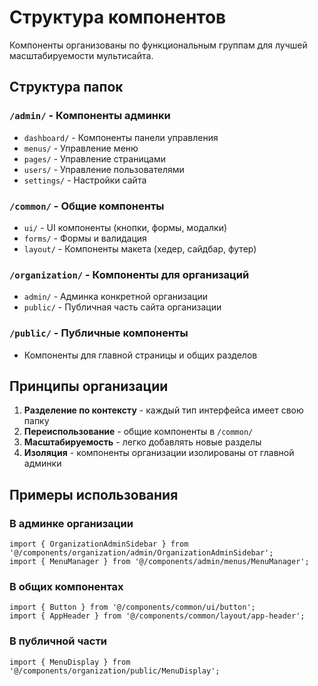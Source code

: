 # Структура компонентов

Компоненты организованы по функциональным группам для лучшей масштабируемости мультисайта.

## Структура папок

### `/admin/` - Компоненты админки

- `dashboard/` - Компоненты панели управления
- `menus/` - Управление меню
- `pages/` - Управление страницами
- `users/` - Управление пользователями
- `settings/` - Настройки сайта

### `/common/` - Общие компоненты

- `ui/` - UI компоненты (кнопки, формы, модалки)
- `forms/` - Формы и валидация
- `layout/` - Компоненты макета (хедер, сайдбар, футер)

### `/organization/` - Компоненты для организаций

- `admin/` - Админка конкретной организации
- `public/` - Публичная часть сайта организации

### `/public/` - Публичные компоненты

- Компоненты для главной страницы и общих разделов

## Принципы организации

1. **Разделение по контексту** - каждый тип интерфейса имеет свою папку
2. **Переиспользование** - общие компоненты в `/common/`
3. **Масштабируемость** - легко добавлять новые разделы
4. **Изоляция** - компоненты организации изолированы от главной админки

## Примеры использования

### В админке организации

```tsx
import { OrganizationAdminSidebar } from '@/components/organization/admin/OrganizationAdminSidebar';
import { MenuManager } from '@/components/admin/menus/MenuManager';
```

### В общих компонентах

```tsx
import { Button } from '@/components/common/ui/button';
import { AppHeader } from '@/components/common/layout/app-header';
```

### В публичной части

```tsx
import { MenuDisplay } from '@/components/organization/public/MenuDisplay';
```
